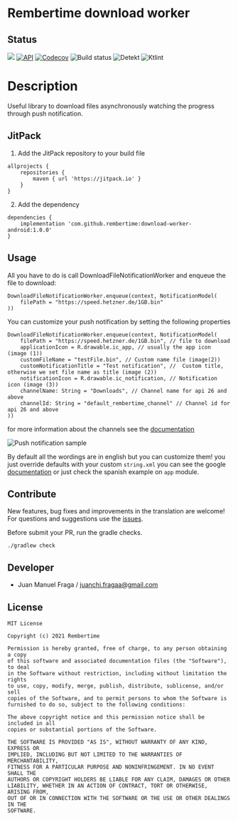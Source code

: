 # Rembertime download worker

## Status
 [![](https://jitpack.io/v/rembertime/download-worker-android.svg)](https://jitpack.io/#rembertime/download-worker-android) [![API](https://img.shields.io/badge/API-%2B19-brightgreen)](https://android-arsenal.com/api?level=19#l19) [![Codecov](https://codecov.io/gh/rembertime/download-worker-android/branch/develop/graph/badge.svg?token=Q1LQS6TC1E)](https://codecov.io/gh/rembertime/download-worker-android) ![Build status](https://github.com/rembertime/download-worker-android/workflows/Build%20status/badge.svg) ![Detekt](https://github.com/rembertime/download-worker-android/workflows/Detekt/badge.svg) ![Ktlint](https://github.com/rembertime/download-worker-android/workflows/Ktlint/badge.svg)

# Description
Useful library to download files asynchronously watching the progress through push notification.

## JitPack
1. Add the JitPack repository to your build file
```
allprojects {
    repositories {
        maven { url 'https://jitpack.io' }
    }
}
```
2. Add the dependency
```
dependencies {
    implementation 'com.github.rembertime:download-worker-android:1.0.0'
}
```

## Usage
All you have to do is call DownloadFileNotificationWorker and enqueue the file to download:
```
DownloadFileNotificationWorker.enqueue(context, NotificationModel(
    filePath = "https://speed.hetzner.de/1GB.bin"
))
```

You can customize your push notification by setting the following properties
```
DownloadFileNotificationWorker.enqueue(context, NotificationModel(
    filePath = "https://speed.hetzner.de/1GB.bin", // file to download
    applicationIcon = R.drawable.ic_app, // usually the app icon (image (1))
    customFileName = "testFile.bin", // Custom name file (image(2))
    customNotificationTitle = "Test notification", //  Custom title, otherwise we set file name as title (image (2))
    notificationIcon = R.drawable.ic_notification, // Notification icon (image (3))
    channelName: String = "Downloads", // Channel name for api 26 and above
    channelId: String = "default_rembertime_channel" // Channel id for api 26 and above
))
```
for more information about the channels see the [documentation](https://developer.android.com/training/notify-user/channels)

![Push notification sample](https://user-images.githubusercontent.com/29152510/125177205-36834b80-e1b0-11eb-96f3-093ad4fb7275.jpg)


By default all the wordings are in english but you can customize them! you just override defaults with your custom `string.xml`
you can see the google [documentation](https://developer.android.com/training/basics/supporting-devices/languages)
or just check the spanish example on `app` module.

## Contribute
New features, bug fixes and improvements in the translation are welcome! For questions and suggestions use the [issues](https://github.com/rembertime/download-worker-android/issues).

Before submit your PR, run the gradle checks.
```
./gradlew check
```

## Developer
- Juan Manuel Fraga / juanchi.fragaa@gmail.com

## License

```
MIT License

Copyright (c) 2021 Rembertime

Permission is hereby granted, free of charge, to any person obtaining a copy
of this software and associated documentation files (the "Software"), to deal
in the Software without restriction, including without limitation the rights
to use, copy, modify, merge, publish, distribute, sublicense, and/or sell
copies of the Software, and to permit persons to whom the Software is
furnished to do so, subject to the following conditions:

The above copyright notice and this permission notice shall be included in all
copies or substantial portions of the Software.

THE SOFTWARE IS PROVIDED "AS IS", WITHOUT WARRANTY OF ANY KIND, EXPRESS OR
IMPLIED, INCLUDING BUT NOT LIMITED TO THE WARRANTIES OF MERCHANTABILITY,
FITNESS FOR A PARTICULAR PURPOSE AND NONINFRINGEMENT. IN NO EVENT SHALL THE
AUTHORS OR COPYRIGHT HOLDERS BE LIABLE FOR ANY CLAIM, DAMAGES OR OTHER
LIABILITY, WHETHER IN AN ACTION OF CONTRACT, TORT OR OTHERWISE, ARISING FROM,
OUT OF OR IN CONNECTION WITH THE SOFTWARE OR THE USE OR OTHER DEALINGS IN THE
SOFTWARE.
```